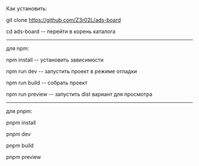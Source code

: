 
Как установить:

git clone https://github.com/Z3r02L/ads-board

cd ads-board -- перейти в корень каталога

---

для npm:

npm install -- установить зависимости

npm run dev -- запустить проект в режиме отладки

npm run build -- собрать проект

npm run preview -- запустить dist вариант для просмотра

---

для pnpm:

pnpm install

pnpm dev

pnpm build

pnpm preview
